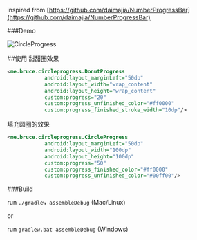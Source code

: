 inspired from
[https://github.com/daimajia/NumberProgressBar](https://github.com/daimajia/NumberProgressBar)

###Demo

![CircleProgress](https://raw.githubusercontent.com/lzyzsd/CircleProgress/master/circle_progress.gif)

##使用
甜甜圈效果

```xml
<me.bruce.circleprogress.DonutProgress
            android:layout_marginLeft="50dp"
            android:layout_width="wrap_content"
            android:layout_height="wrap_content"
            custom:progress="20"
            custom:progress_unfinished_color="#ff0000"
            custom:progress_finished_stroke_width="10dp"/>
```

填充圆圈的效果

```xml
<me.bruce.circleprogress.CircleProgress
            android:layout_marginLeft="50dp"
            android:layout_width="100dp"
            android:layout_height="100dp"
            custom:progress="50"
            custom:progress_finished_color="#ff0000"
            custom:progress_unfinished_color="#00ff00"/>
```

###Build

run `./gradlew assembleDebug` (Mac/Linux)

or

run `gradlew.bat assembleDebug` (Windows)